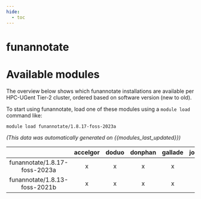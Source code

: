 ```yaml
---
hide:
  - toc
---
```


funannotate
===========

# Available modules


The overview below shows which funannotate installations are available per HPC-UGent Tier-2 cluster, ordered based on software version (new to old).

To start using funannotate, load one of these modules using a `module load` command like:

```shell
module load funannotate/1.8.17-foss-2023a
```

*(This data was automatically generated on {{modules_last_updated}})*  

| |accelgor|doduo|donphan|gallade|joltik|shinx|skitty|
| :---: | :---: | :---: | :---: | :---: | :---: | :---: | :---: |
|funannotate/1.8.17-foss-2023a|x|x|x|x|-|x|x|
|funannotate/1.8.13-foss-2021b|x|x|x|x|-|-|-|
